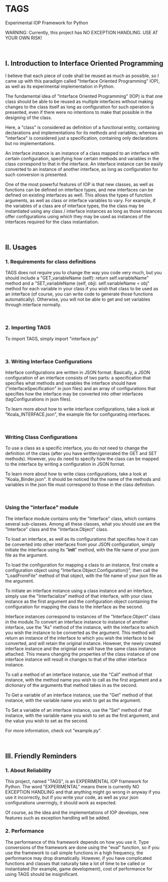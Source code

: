 # TAGS

 Experimental IOP Framework for Python

 WARNING: Currently, this project has NO EXCEPTION HANDLING. USE AT YOUR OWN RISK!

 <br/>

 ## I. Introduction to Interface Oriented Programming

I believe that each piece of code shall be reused as much as possible, so I came up with this paradigm called "Interface Oriented Programming" IOP), as well as its experimental implementation in Python.

The fundamental idea of "Interface Oriented Programming" (IOP) is that one class should be able to be reused as multiple interfaces without making changes to the class itself as long as configuration for such operation is presented, even if there were no intentions to make that possible in the designing of the class.

Here, a "class" is considered as definition of a functional entity, containing declarations and implementations for its methods and variables; whereas an "interface" is considered just a specification, containing only declarations but no implementations.

An interface instance is an instance of a class mapped to an interface with certain configuration, specifying how certain methods and variables in the class correspond to that in the interface. An interface instance can be easily converted to an instance of another interface, as long as configuration for such conversion is presented.

One of the most powerful features of IOP is that new classes, as well as functions can be defined on interface types, and new interfaces can be defined on existing interfaces as well. This allows the types of function arguments, as well as class or interface variables to vary. For example, if the variables of a class are of interface types, the the class may be instantiated using any class / interface instances as long as those instances offer configurations using which they may be used as instances of the interfaces required for the class instantiation.

<br/>

## II. Usages

### 1. Requirements for class definitions

TAGS does not require you to change the way you code very much, but you should include a "GET_variableName (self): return self.variableName" method and a "SET_variableName (self, obj): self.variableName = obj" method for each variable in your class if you wish that class to be used as an interface (of course, you can write code to generate those functions automatically). Otherwise, you will not be able to get and set variables through interface normally.

<br/>

### 2. Importing TAGS

To import TAGS, simply import "interface.py"

<br/>

### 3. Writing Interface Configurations

Interface configurations are written in JSON format. Basically, a JSON configuration of an interface consists of two parts: a specification that specifies what methods and varables the interface should have ("interfaceSpecification" in json files) and an array of configurations that specifies how the interface may be converted into other interfaces (tagConfigurations in json files).

To learn more about how to write interface configurations, take a look at "Koala_INTERFACE.json", the example file for configurating interfaces.

<br/>

### Writing Class Configurations

To use a class as a specific interface, you do not need to change the definition of the class (after you have written/generated the GET and SET methods). However, you do need to specify how the class can be mapped to the interface by writing a configuration in JSON format.

To learn more about how to write class configurations, take a look at "Koala_Binder.json". It should be noticed that the name of the methods and variables in the json file must correspond to those in the class definition.

<br/>

### Using the "interface" module

The interface module contains only the "Interface" class, which contains several sub-classes. Among all these classes, what you should use are the "Interface" class and the "Interface.Object" class.

To load an interface, as well as its configurations that specifies how it can be converted into other interfaces from your JSON configuration, simply initiate the interface using its "__init__" method, with the file name of your json file as the argument.

To load the configuration for mapping a class to an instance, first create a configuration object using "Interface.Object.Configuration()", then call the "LoadFromFile" method of that object, with the file name of your json file as the argument.

To initiate an interface instance using a class instance and an interface, simply use the "Interfacialize" method of that interface, with your class instance as the first argument and the configuration object containing the configuration for mapping the class to the interface as the second.

Interface instances correspond to instances of the "Interface.Object" class in the module.To convert an interface instance to instance of another interface, use the "As" method of the instance, with the interface to which you wish the instance to be converted as the argument. This method will return an instance of the interface to which you wish the interface to be converted, and will retain the original instance. However, the newly created interface instance and the originial one will have the same class instance attached. This means changing the properties of the class instance of one interface instance will result in changes to that of the other interface instance.

To call a method of an interface instance, use the "Call" method of that instance, with the method name you wish to call as the first argument and a dictionary of the arguments that method takes in as the second.

To Get a variable of an interface instance, use the "Get" method of that instance, with the variable name you wish to get as the argument.

To Set a variable of an interface instance, use the "Set" method of that instance, with the variable name you wish to set as the first argument, and the value you wish to set as the second.

For more information, check out "example.py".

<br/>

## III. Friendly Reminders

### 1. About Reliability

This project, named "TAGS", is an EXPERIMENTAL IOP framework for Python. The word "EXPERIMENTAL" means there is currently NO EXCEPTION HANDLING and that anything might go wrong in anyway if you use it incorrectly, but if you write your code, as well as your json configurations unerringly, it should work as expected.

Of course, as the idea and the implementations of IOP develops, new features such as exception handling will be added.

### 2. Performance

The performance of this framework depends on how you use it. Type conversions of the framework are done using the "eval" function, so if you use the framework to call simple functions in a high frequency, the performance may drop dramatically. However, if you have complicated functions and classes that naturally take a lot of time to be called or instantiated (for example, game development), cost of performance for using TAGS should be insignificant.
